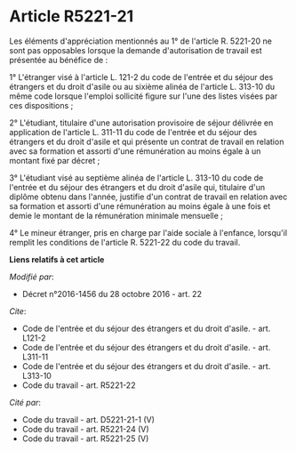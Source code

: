 # Article R5221-21

Les éléments d'appréciation mentionnés au 1° de l'article R. 5221-20 ne sont pas opposables lorsque la demande d'autorisation
de travail est présentée au bénéfice de :

1° L'étranger visé à l'article L. 121-2 du code de l'entrée et du séjour des étrangers et du droit d'asile ou au sixième
alinéa de l'article L. 313-10 du même code lorsque l'emploi sollicité figure sur l'une des listes visées par ces
dispositions ;

2° L'étudiant, titulaire d'une autorisation provisoire de séjour délivrée en application de l'article L. 311-11 du code de
l'entrée et du séjour des étrangers et du droit d'asile et qui présente un contrat de travail en relation avec sa formation
et assorti d'une rémunération au moins égale à un montant fixé par décret ;

3° L'étudiant visé au septième alinéa de l'article L. 313-10 du code de l'entrée et du séjour des étrangers et du droit
d'asile qui, titulaire d'un diplôme obtenu dans l'année, justifie d'un contrat de travail en relation avec sa formation et
assorti d'une rémunération au moins égale à une fois et demie le montant de la rémunération minimale mensuelle ;

4° Le mineur étranger, pris en charge par l'aide sociale à l'enfance, lorsqu'il remplit les conditions de l'article R.
5221-22 du code du travail.

**Liens relatifs à cet article**

_Modifié par_:

  - Décret n°2016-1456 du 28 octobre 2016 - art. 22

_Cite_:

  - Code de l'entrée et du séjour des étrangers et du droit d'asile. - art. L121-2
  - Code de l'entrée et du séjour des étrangers et du droit d'asile. - art. L311-11
  - Code de l'entrée et du séjour des étrangers et du droit d'asile. - art. L313-10
  - Code du travail - art. R5221-22

_Cité par_:

  - Code du travail - art. D5221-21-1 (V)
  - Code du travail - art. R5221-24 (V)
  - Code du travail - art. R5221-25 (V)

